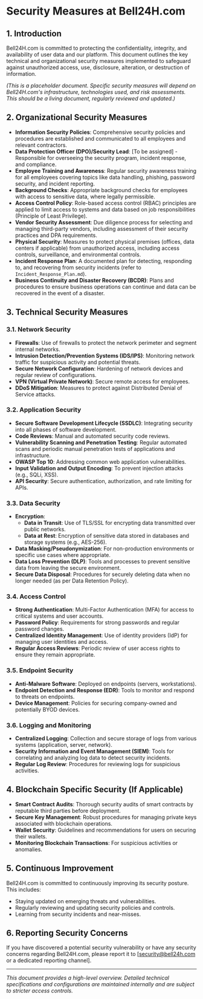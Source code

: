 # Security Measures at Bell24H.com

## 1. Introduction

Bell24H.com is committed to protecting the confidentiality, integrity, and availability of user data and our platform. This document outlines the key technical and organizational security measures implemented to safeguard against unauthorized access, use, disclosure, alteration, or destruction of information.

*(This is a placeholder document. Specific security measures will depend on Bell24H.com's infrastructure, technologies used, and risk assessments. This should be a living document, regularly reviewed and updated.)*

## 2. Organizational Security Measures

*   **Information Security Policies**: Comprehensive security policies and procedures are established and communicated to all employees and relevant contractors.
*   **Data Protection Officer (DPO)/Security Lead**: [To be assigned] - Responsible for overseeing the security program, incident response, and compliance.
*   **Employee Training and Awareness**: Regular security awareness training for all employees covering topics like data handling, phishing, password security, and incident reporting.
*   **Background Checks**: Appropriate background checks for employees with access to sensitive data, where legally permissible.
*   **Access Control Policy**: Role-based access control (RBAC) principles are applied to limit access to systems and data based on job responsibilities (Principle of Least Privilege).
*   **Vendor Security Assessment**: Due diligence process for selecting and managing third-party vendors, including assessment of their security practices and DPA requirements.
*   **Physical Security**: Measures to protect physical premises (offices, data centers if applicable) from unauthorized access, including access controls, surveillance, and environmental controls.
*   **Incident Response Plan**: A documented plan for detecting, responding to, and recovering from security incidents (refer to `Incident_Response_Plan.md`).
*   **Business Continuity and Disaster Recovery (BCDR)**: Plans and procedures to ensure business operations can continue and data can be recovered in the event of a disaster.

## 3. Technical Security Measures

### 3.1. Network Security

*   **Firewalls**: Use of firewalls to protect the network perimeter and segment internal networks.
*   **Intrusion Detection/Prevention Systems (IDS/IPS)**: Monitoring network traffic for suspicious activity and potential threats.
*   **Secure Network Configuration**: Hardening of network devices and regular review of configurations.
*   **VPN (Virtual Private Network)**: Secure remote access for employees.
*   **DDoS Mitigation**: Measures to protect against Distributed Denial of Service attacks.

### 3.2. Application Security

*   **Secure Software Development Lifecycle (SSDLC)**: Integrating security into all phases of software development.
*   **Code Reviews**: Manual and automated security code reviews.
*   **Vulnerability Scanning and Penetration Testing**: Regular automated scans and periodic manual penetration tests of applications and infrastructure.
*   **OWASP Top 10**: Addressing common web application vulnerabilities.
*   **Input Validation and Output Encoding**: To prevent injection attacks (e.g., SQLi, XSS).
*   **API Security**: Secure authentication, authorization, and rate limiting for APIs.

### 3.3. Data Security

*   **Encryption**: 
    *   **Data in Transit**: Use of TLS/SSL for encrypting data transmitted over public networks.
    *   **Data at Rest**: Encryption of sensitive data stored in databases and storage systems (e.g., AES-256).
*   **Data Masking/Pseudonymization**: For non-production environments or specific use cases where appropriate.
*   **Data Loss Prevention (DLP)**: Tools and processes to prevent sensitive data from leaving the secure environment.
*   **Secure Data Disposal**: Procedures for securely deleting data when no longer needed (as per Data Retention Policy).

### 3.4. Access Control

*   **Strong Authentication**: Multi-Factor Authentication (MFA) for access to critical systems and user accounts.
*   **Password Policy**: Requirements for strong passwords and regular password changes.
*   **Centralized Identity Management**: Use of identity providers (IdP) for managing user identities and access.
*   **Regular Access Reviews**: Periodic review of user access rights to ensure they remain appropriate.

### 3.5. Endpoint Security

*   **Anti-Malware Software**: Deployed on endpoints (servers, workstations).
*   **Endpoint Detection and Response (EDR)**: Tools to monitor and respond to threats on endpoints.
*   **Device Management**: Policies for securing company-owned and potentially BYOD devices.

### 3.6. Logging and Monitoring

*   **Centralized Logging**: Collection and secure storage of logs from various systems (application, server, network).
*   **Security Information and Event Management (SIEM)**: Tools for correlating and analyzing log data to detect security incidents.
*   **Regular Log Review**: Procedures for reviewing logs for suspicious activities.

## 4. Blockchain Specific Security (If Applicable)

*   **Smart Contract Audits**: Thorough security audits of smart contracts by reputable third parties before deployment.
*   **Secure Key Management**: Robust procedures for managing private keys associated with blockchain operations.
*   **Wallet Security**: Guidelines and recommendations for users on securing their wallets.
*   **Monitoring Blockchain Transactions**: For suspicious activities or anomalies.

## 5. Continuous Improvement

Bell24H.com is committed to continuously improving its security posture. This includes:

*   Staying updated on emerging threats and vulnerabilities.
*   Regularly reviewing and updating security policies and controls.
*   Learning from security incidents and near-misses.

## 6. Reporting Security Concerns

If you have discovered a potential security vulnerability or have any security concerns regarding Bell24H.com, please report it to [security@bell24h.com or a dedicated reporting channel].

---

*This document provides a high-level overview. Detailed technical specifications and configurations are maintained internally and are subject to stricter access controls.*
